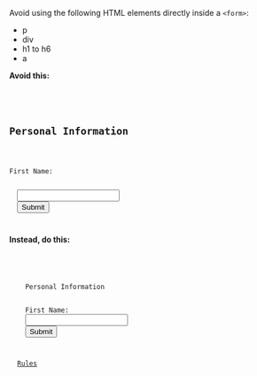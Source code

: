 Avoid using the following
HTML elements directly inside
a `<form>`:
- p
- div
- h1 to h6
- a

**Avoid this:**
<codeblock language="html" type="lesson">
<code>
<form action="/submit" method="post">
  <h2>Personal Information</h2>
  <p>First Name:</p>
  <input id="first-name" type="text" />
  <button type="submit">Submit</button>
</form>
</code>
</codeblock>

**Instead, do this:**
<codeblock language="html" type="lesson">
<code>
<div class="form-container">
  <form action="/submit" method="post">
    <caption>Personal Information</caption>
    <br>
    <label for="first-name">First Name:</label>
    <input id="first-name" type="text" />
    <button type="submit">Submit</button>
  </form>
  <a href="#">Rules</a>
</div>
</code>
</codeblock>
